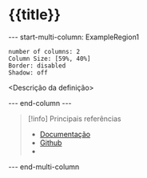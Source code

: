 # {{title}}

--- start-multi-column: ExampleRegion1  
```column-settings  
number of columns: 2
Column Size: [59%, 40%]
Border: disabled
Shadow: off
```

<Descrição da definição>

--- end-column ---

> [!info] Principais referências
> - [Documentação]()
>- [Github]()
>- 

--- end-multi-column

